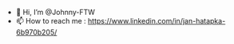 - 👋 Hi, I’m @Johnny-FTW
- 📫 How to reach me : https://www.linkedin.com/in/jan-hatapka-6b970b205/

<!---
Johnny-FTW/Johnny-FTW is a ✨ special ✨ repository because its `README.md` (this file) appears on your GitHub profile.
You can click the Preview link to take a look at your changes.
--->
